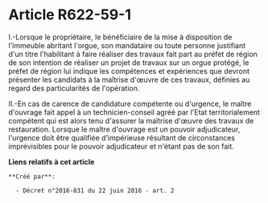 # Article R622-59-1

I.-Lorsque le propriétaire, le bénéficiaire de la mise à disposition de l'immeuble abritant l'orgue, son mandataire ou toute
personne justifiant d'un titre l'habilitant à faire réaliser des travaux fait part au préfet de région de son intention de
réaliser un projet de travaux sur un orgue protégé, le préfet de région lui indique les compétences et expériences que
devront présenter les candidats à la maîtrise d'œuvre de ces travaux, définies au regard des particularités de l'opération. 

II.-En cas de carence de candidature compétente ou d'urgence, le maître d'ouvrage fait appel à un technicien-conseil agréé
par l'Etat territorialement compétent qui est alors tenu d'assurer la maîtrise d'œuvre des travaux de restauration. Lorsque
le maître d'ouvrage est un pouvoir adjudicateur, l'urgence doit être qualifiée d'impérieuse résultant de circonstances
imprévisibles pour le pouvoir adjudicateur et n'étant pas de son fait.

**Liens relatifs à cet article**

	**Créé par**:

	  - Décret n°2016-831 du 22 juin 2016 - art. 2
